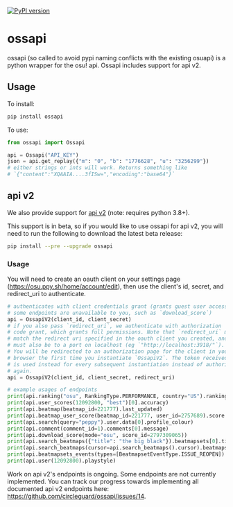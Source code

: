[![PyPI version](https://badge.fury.io/py/ossapi.svg)](https://pypi.org/project/ossapi/)

# ossapi

ossapi (so called to avoid pypi naming conflicts with the existing osuapi) is a python wrapper for the osu! api. Ossapi includes support for api v2.

## Usage

To install:

```bash
pip install ossapi
```

To use:

```python
from ossapi import Ossapi

api = Ossapi("API_KEY")
json = api.get_replay({"m": "0", "b": "1776628", "u": "3256299"})
# either strings or ints will work. Returns something like
# `{"content":"XQAAIA....3fISw=","encoding":"base64"}`
```

## api v2

We also provide support for [api v2](https://osu.ppy.sh/docs/index.html) (note: requires python 3.8+).

This support is in beta, so if you would like to use ossapi for api v2, you will need to run the following to download the latest beta release:

```bash
pip install --pre --upgrade ossapi
```

### Usage

You will need to create an oauth client on your settings page (<https://osu.ppy.sh/home/account/edit>), then use the client's id, secret, and redirect_uri to authenticate.

```python
# authenticates with client credentials grant (grants guest user access,
# some endpoints are unavailable to you, such as `download_score`)
api = OssapiV2(client_id, client_secret)
# if you also pass `redirect_uri`, we authenticate with authorization
# code grant, which grants full permissions. Note that `redirect_uri` must
# match the redirect uri specified in the oauth client you created, and
# must also be to a port on localhost (eg `"http://localhost:3918/"`).
# You will be redirected to an authorization page for the client in your
# browser the first time you instantiate `OssapiV2`. The token received
# is used instead for every subsequent instantiation instead of authorizing
# again.
api = OssapiV2(client_id, client_secret, redirect_uri)

# example usages of endpoints
print(api.ranking("osu", RankingType.PERFORMANCE, country="US").ranking[0].user.username)
print(api.user_scores(12092800, "best")[0].accuracy)
print(api.beatmap(beatmap_id=221777).last_updated)
print(api.beatmap_user_score(beatmap_id=221777, user_id=2757689).score.mods)
print(api.search(query="peppy").user.data[0].profile_colour)
print(api.comment(comment_id=1).comments[0].message)
print(api.download_score(mode="osu", score_id=2797309065))
print(api.search_beatmaps({"title": "the big black"}).beatmapsets[0].title)
print(api.search_beatmaps(cursor=api.search_beatmaps().cursor).beatmapsets[0].title)
print(api.beatmapsets_events(types=[BeatmapsetEventType.ISSUE_REOPEN]).events[0].type)
print(api.user(12092800).playstyle)

```

Work on api v2's endpoints is ongoing. Some endpoints are not currently implemented. You can track our progress towards implementing all documented api v2 endpoints here: https://github.com/circleguard/ossapi/issues/14.
